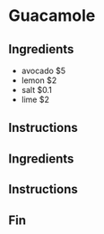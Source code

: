 # Guacamole
## Ingredients
* avocado $5
* lemon $2
* salt $0.1
* lime $2
## Instructions
## Ingredients
## Instructions
## Fin

